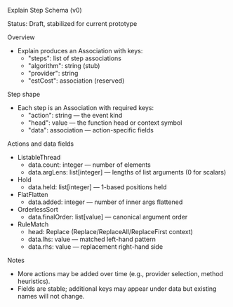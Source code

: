 Explain Step Schema (v0)

Status: Draft, stabilized for current prototype

Overview
- Explain produces an Association with keys:
  - "steps": list of step associations
  - "algorithm": string (stub)
  - "provider": string
  - "estCost": association (reserved)

Step shape
- Each step is an Association with required keys:
  - "action": string — the event kind
  - "head": value — the function head or context symbol
  - "data": association — action-specific fields

Actions and data fields
- ListableThread
  - data.count: integer — number of elements
  - data.argLens: list[integer] — lengths of list arguments (0 for scalars)
- Hold
  - data.held: list[integer] — 1-based positions held
- FlatFlatten
  - data.added: integer — number of inner args flattened
- OrderlessSort
  - data.finalOrder: list[value] — canonical argument order
- RuleMatch
  - head: Replace (Replace/ReplaceAll/ReplaceFirst context)
  - data.lhs: value — matched left-hand pattern
  - data.rhs: value — replacement right-hand side

Notes
- More actions may be added over time (e.g., provider selection, method heuristics).
- Fields are stable; additional keys may appear under data but existing names will not change.

